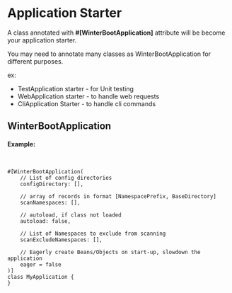 # Application Starter

A class annotated with **#[WinterBootApplication]** attribute will be become your application starter.

You may need to annotate many classes as WinterBootApplication for different purposes.

ex:

- TestApplication starter - for Unit testing
- WebApplication starter - to handle web requests
- CliApplication Starter - to handle cli commands


## WinterBootApplication

#### Example:

```phpt


#[WinterBootApplication(
	// List of config directories
	configDirectory: [],
	
	// array of records in format [NamespacePrefix, BaseDirectory]
	scanNamespaces: [],
	
	// autoload, if class not loaded 
	autoload: false,
	
	// List of Namespaces to exclude from scanning
	scanExcludeNamespaces: [],
	
	// Eagerly create Beans/Objects on start-up, slowdown the application
	eager = false
)]
class MyApplication {
}


```
